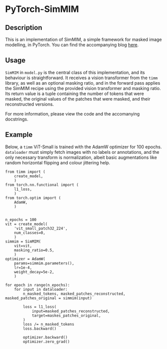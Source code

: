 # PyTorch-SimMIM
## Description
This is an implementation of SimMIM, a simple framework for masked image modelling, in PyTorch. You can find the accompanying blog [here](https://borna-ahz.medium.com/simmim-in-pytorch-64fdde781d5b).

## Usage
```SimMIM``` in ```model.py``` is the central class of this implementation, and its behaviour is straightforward. It receives a vision transformer from the ```timm``` library, 
as well as an optional masking ratio, and in the forward pass applies the SimMIM recipe using the provided vision transformer and masking ratio. Its return value
is a tuple containing the number of tokens that were masked, the original values of the patches that were masked, and their reconstructed versions. 

For more information, please view the code and the accomanying docstrings.

## Example

Below, a ```timm``` ViT-Small is trained with the AdamW optimizer for 100 epochs. ```dataloader``` must simply 
fetch images with no labels or annotations, and the only necessary transform is normalization, albeit basic augmentations like
random horizontal flipping and colour jittering help.

```python3
from timm import (
	create_model,
	)
from torch.nn.functional import (
	l1_loss,
	)
from torch.optim import (
	AdamW,
	)


n_epochs = 100
vit = create_model(
	'vit_small_patch32_224',
	num_classes=0,
	)
simmim = SimMIM(
	vit=vit,
	masking_ratio=0.5,
	)
optimizer = AdamW(
	params=simmim.parameters(),
	lr=1e-4,
	weight_decay=5e-2,
	)

for epoch in range(n_epochs):
	for input in dataloader:
		n_masked_tokens, masked_patches_reconstructed, masked_patches_original = simmim(input)

		loss = l1_loss(
			input=masked_patches_reconstructed,
			target=maskes_patches_original,
		)
		loss /= n_masked_tokens
		loss.backward()
		
		optimizer.backward()
		optimizer.zero_grad()
```
